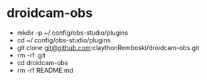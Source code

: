 # droidcam-obs
- mkdir -p ~/.config/obs-studio/plugins
- cd ~/.config/obs-studio/plugins
- git clone git@github.com:claythonRemboski/droidcam-obs.git
- rm -rf .git
- cd droidcam-obs
- rm -rf README.md